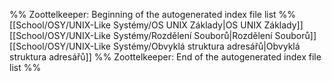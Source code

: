 %% Zoottelkeeper: Beginning of the autogenerated index file list  %%
[[School/OSY/UNIX-Like Systémy/OS UNIX Základy|OS UNIX Základy]]
[[School/OSY/UNIX-Like Systémy/Rozdělení Souborů|Rozdělení Souborů]]
[[School/OSY/UNIX-Like Systémy/Obvyklá struktura adresářů|Obvyklá struktura adresářů]]
%% Zoottelkeeper: End of the autogenerated index file list  %%

